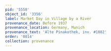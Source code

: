```yaml
---
pid: '5558'
object_id: '3356'
label: Market Day in Village by a River
provenance_date: Before 1937
provenance_location: Germany, Munich
provenance_text: 'Alte Pinakothek, inv. #1882'
order: '0814'
collection: provenance
---
```

